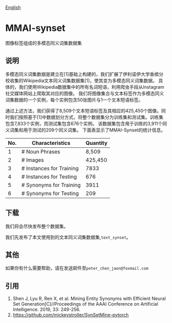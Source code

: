 [English](README_en.md)
# MMAI-synset

图像标签组成的多模态同义词集数据集

## 说明

多模态同义词集数据是建立在[1]基础上构建的，我们扩展了伊利诺伊大学香槟分校收集的Wikipedia文本同义词集数据集[1]，使其变为多模态同义词集数据。 具体的，我们使用Wikipedia数据集中的所有名词短语，利用爬虫手段从Instagram社交媒体网站上爬取其对应的图像。 我们将图像集合与文本标签作为多模态同义词集数据的一个实例，每个实例包含50张图片与1一个文本短语标签。 

通过上述方法，我们获得了8,509个文本短语标签及其相应的425,450个图像。同时我们按照基于[1]中数据划分方式，将整个数据集分为训练集和测试集。训练集包含7,833个实例，而测试集包含676个实例。 该数据集包含用于训练的3,911个同义词集和用于测试的209个同义词集。 下面表显示了MMAI-Synset的统计信息。


No.| Characteristics |Quantity
---|---|---
1 | # Noun Phrases| 8,509
2 | # Images| 425,450
3 | # Instances for Training| 7833
4 | # Instances for Testing | 676
5 | # Synonyms for Training |3911
6 | # Synonyms for Testing |209



## 下载
我们将会尽快发布整个数据集。

我们先发布了本文使用到的文本同义词集数据集,`text_synset`。

## 其他
如果你有什么需要帮助，请在发送邮件至`peter_chen_jaon@foxmail.com`

## 引用
1. Shen J, Lyu R, Ren X, et al. Mining Entity Synonyms with Efficient Neural Set Generation[C]//Proceedings of the AAAI Conference on Artificial Intelligence. 2019, 33: 249-256.
2. https://github.com/mickeystroller/SynSetMine-pytorch

